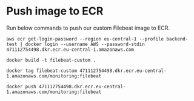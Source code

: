 # Push image to ECR
Run below commands to push our custom Filebeat image to ECR.
```
aws ecr get-login-password --region eu-central-1 --profile backend-test | docker login --username AWS --password-stdin 471112754498.dkr.ecr.eu-central-1.amazonaws.com
```

```
docker build -t filebeat-custom .
```

```
docker tag filebeat-custom 471112754498.dkr.ecr.eu-central-1.amazonaws.com/monitoring:filebeat
```

```
docker push 471112754498.dkr.ecr.eu-central-1.amazonaws.com/monitoring:filebeat
```